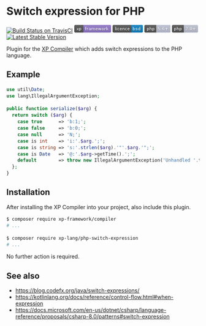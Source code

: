 Switch expression for PHP
=========================

[![Build Status on TravisCI](https://secure.travis-ci.org/xp-lang/php-switch-expression.svg)](http://travis-ci.org/xp-lang/php-switch-expression)
[![XP Framework Module](https://raw.githubusercontent.com/xp-framework/web/master/static/xp-framework-badge.png)](https://github.com/xp-framework/core)
[![BSD Licence](https://raw.githubusercontent.com/xp-framework/web/master/static/licence-bsd.png)](https://github.com/xp-framework/core/blob/master/LICENCE.md)
[![Required PHP 5.6+](https://raw.githubusercontent.com/xp-framework/web/master/static/php-5_6plus.png)](http://php.net/)
[![Supports PHP 7.0+](https://raw.githubusercontent.com/xp-framework/web/master/static/php-7_0plus.png)](http://php.net/)
[![Latest Stable Version](https://poser.pugx.org/xp-lang/php-switch-expression/version.png)](https://packagist.org/packages/xp-lang/php-switch-expression)

Plugin for the [XP Compiler](https://github.com/xp-framework/compiler/) which adds switch expressions to the PHP language.

Example
-------
```php
use util\Date;
use lang\IllegalArgumentException;

public function serialize($arg) {
  return switch ($arg) {
    case true      => 'b:1;';
    case false     => 'b:0;';
    case null      => 'N;';
    case is int    => 'i:'.$arg.';';
    case is string => 's:'.strlen($arg).'"'.$arg.'";';
    case is Date   => '@:'.$arg->getTime().';';
    default        => throw new IllegalArgumentException('Unhandled '.typeof($arg));
  };
}
```

Installation
------------
After installing the XP Compiler into your project, also include this plugin.

```bash
$ composer require xp-framework/compiler
# ...

$ composer require xp-lang/php-switch-expression
# ...
```

No further action is required.

See also
--------
* https://blog.codefx.org/java/switch-expressions/
* https://kotlinlang.org/docs/reference/control-flow.html#when-expression
* https://docs.microsoft.com/en-us/dotnet/csharp/language-reference/proposals/csharp-8.0/patterns#switch-expression
